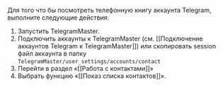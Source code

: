 Для того что бы посмотреть телефонную книгу аккаунта Telegram, выполните следующие действия:

1. Запустить TelegramMaster.  
2. Подключить аккаунты к TelegramMaster (см. [[Подключение аккаунтов Telegram к TelegramMaster]]) или скопировать session файл аккаунта в папку `TelegramMaster/user_settings/accounts/contact`  
3. Перейти в раздел «[[Работа с контактами]]»  
4. Выбрать функцию «[[Показ списка контактов]]».